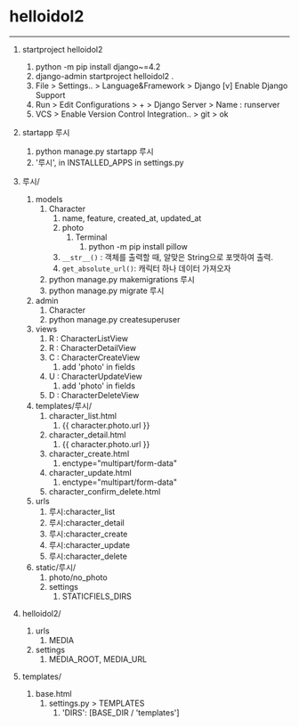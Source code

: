 # helloidol2

---

1. startproject helloidol2
   1. python -m pip install django~=4.2
   2. django-admin startproject helloidol2 .
   3. File > Settings.. > Language&Framework > Django
      [v] Enable Django Support
   4. Run > Edit Configurations > + > Django Server > Name : runserver
   5. VCS > Enable Version Control Integration.. > git > ok

2. startapp 루시
   1. python manage.py startapp 루시
   2. '루시', in INSTALLED_APPS in settings.py

3. 루시/
   1. models
      1. Character
         1. name, feature, created_at, updated_at
         2. photo
            1. Terminal
               1. python -m pip install pillow
         3. `__str__()` : 객체를 출력할 때, 알맞은 String으로 포맷하여 출력.
         4. `get_absolute_url()`: 캐릭터 하나 데이터 가져오자
      2. python manage.py makemigrations 루시
      3. python manage.py migrate 루시
   2. admin
      1. Character
      2. python manage.py createsuperuser
   3. views
      1. R : CharacterListView
      2. R : CharacterDetailView
      3. C : CharacterCreateView
         1. add 'photo' in fields
      4. U : CharacterUpdateView
         1. add 'photo' in fields
      5. D : CharacterDeleteView
   4. templates/루시/
      1. character_list.html
         1. {{ character.photo.url }}
      2. character_detail.html
         1. {{ character.photo.url }}
      3. character_create.html
         1. enctype="multipart/form-data"
      4. character_update.html
         1. enctype="multipart/form-data"
      5. character_confirm_delete.html
   5. urls
      1. 루시:character_list
      2. 루시:character_detail
      3. 루시:character_create
      4. 루시:character_update
      5. 루시:character_delete
   6. static/루시/
      1. photo/no_photo
      2. settings
         1. STATICFIELS_DIRS

4. helloidol2/
   1. urls
      1. MEDIA
   2. settings
      1. MEDIA_ROOT, MEDIA_URL

5. templates/
   1. base.html
      1. settings.py > TEMPLATES
         1. 'DIRS': [BASE_DIR / 'templates']